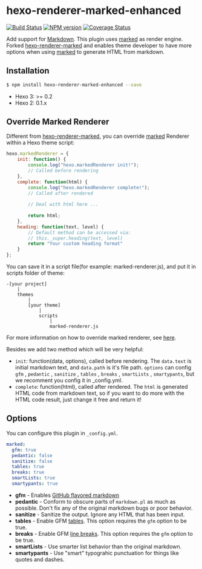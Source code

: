 # hexo-renderer-marked-enhanced

[![Build Status](https://travis-ci.org/hexojs/hexo-renderer-marked-enhanced.svg?branch=master)](https://travis-ci.org/hexojs/hexo-renderer-marked-enhanced)  [![NPM version](https://badge.fury.io/js/hexo-renderer-marked-enhanced.svg)](http://badge.fury.io/js/hexo-renderer-marked-enhanced) [![Coverage Status](https://img.shields.io/coveralls/hexojs/hexo-renderer-marked-enhanced.svg)](https://coveralls.io/r/hexojs/hexo-renderer-marked-enhanced?branch=master)

Add support for [Markdown]. This plugin uses [marked] as render engine. Forked [hexo-renderer-marked] and enables theme developer to have more options when using [marked] to generate HTML from markdown.

## Installation

``` bash
$ npm install hexo-renderer-marked-enhanced --save
```

- Hexo 3: >= 0.2
- Hexo 2: 0.1.x

## Override Marked Renderer
Different from [hexo-renderer-marked], you can override [marked] Renderer within a Hexo theme script:

```javascript
hexo.markedRenderer = {
    init: function() {
        console.log("hexo.markedRenderer init!");
        // Called before rendering 
    },
    complete: function(html) {
        console.log("hexo.markedRenderer complete!");
        // Called after rendered
        
        // Deal with html here ...
        
        return html;
    },
    heading: function(text, level) {
        // Default method can be accessed via: 
        // this._super.heading(text, level) 
        return "Your custom heading format"
    }
};
```

You can save it in a script file(for example: marked-renderer.js), and put it in scripts folder of theme:
```
-[your project]
	|
    themes
        |
        [your theme]
            |
            scripts
                |
                marked-renderer.js

```

For more information on how to override marked renderer, see [here](https://github.com/chjj/marked#overriding-renderer-methods).

Besides we add two method which will be very helpful:

- `init`: function(data, options), called before rendering. The `data.text` is initial markdown text, and `data.path` is it's file path. `options` can config `gfm` , `pedantic` , `sanitize` , `tables` , `breaks` , `smartLists` , `smartypants`, but we recomment you config it in _config.yml.
- `complete`: function(html), called after rendered. The `html` is generated HTML code from markdown text, so if you want to do more with the HTML code result, just change it free and return it!


## Options

You can configure this plugin in `_config.yml`.

``` yaml
marked:
  gfm: true
  pedantic: false
  sanitize: false
  tables: true
  breaks: true
  smartLists: true
  smartypants: true
```

- **gfm** - Enables [GitHub flavored markdown](https://help.github.com/articles/github-flavored-markdown)
- **pedantic** - Conform to obscure parts of `markdown.pl` as much as possible. Don't fix any of the original markdown bugs or poor behavior.
- **sanitize** - Sanitize the output. Ignore any HTML that has been input.
- **tables** - Enable GFM [tables](https://github.com/adam-p/markdown-here/wiki/Markdown-Cheatsheet#wiki-tables). This option requires the `gfm` option to be true.
- **breaks** - Enable GFM [line breaks](https://help.github.com/articles/github-flavored-markdown#newlines). This option requires the `gfm` option to be true.
- **smartLists** - Use smarter list behavior than the original markdown.
- **smartypants** - Use "smart" typograhic punctuation for things like quotes and dashes.

[Markdown]: http://daringfireball.net/projects/markdown/
[marked]: https://github.com/chjj/marked
[hexo-renderer-marked]:(https://github.com/hexojs/hexo-renderer-marked)